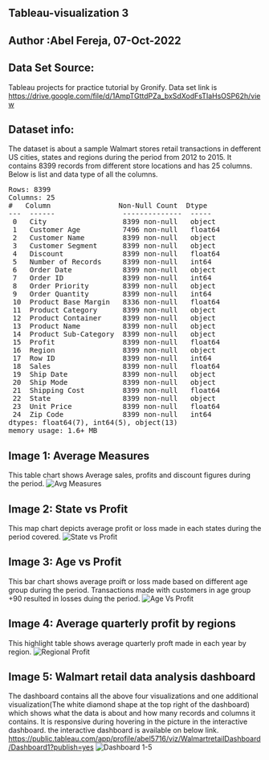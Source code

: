 ## Tableau-visualization 3
## Author :Abel Fereja, 07-Oct-2022
## Data Set Source: 
Tableau projects for practice tutorial by Gronify. Data set link is https://drive.google.com/file/d/1AmpTGttdPZa_bxSdXodFsTIaHsOSP62h/view
## Dataset info:
The dataset is about a sample Walmart stores retail transactions in defferent US cities, states and regions during the period from 2012 to 2015. It contains 8399 records from different store locations and has 25 columns. Below is list and data type of all the columns.
<pre>
Rows: 8399 
Columns: 25 
#   Column                Non-Null Count  Dtype  
---  ------                --------------  -----  
 0   City                  8399 non-null   object 
 1   Customer Age          7496 non-null   float64
 2   Customer Name         8399 non-null   object 
 3   Customer Segment      8399 non-null   object 
 4   Discount              8399 non-null   float64
 5   Number of Records     8399 non-null   int64  
 6   Order Date            8399 non-null   object 
 7   Order ID              8399 non-null   int64  
 8   Order Priority        8399 non-null   object 
 9   Order Quantity        8399 non-null   int64  
 10  Product Base Margin   8336 non-null   float64
 11  Product Category      8399 non-null   object 
 12  Product Container     8399 non-null   object 
 13  Product Name          8399 non-null   object 
 14  Product Sub-Category  8399 non-null   object 
 15  Profit                8399 non-null   float64
 16  Region                8399 non-null   object 
 17  Row ID                8399 non-null   int64  
 18  Sales                 8399 non-null   float64
 19  Ship Date             8399 non-null   object 
 20  Ship Mode             8399 non-null   object 
 21  Shipping Cost         8399 non-null   float64
 22  State                 8399 non-null   object 
 23  Unit Price            8399 non-null   float64
 24  Zip Code              8399 non-null   int64  
dtypes: float64(7), int64(5), object(13)
memory usage: 1.6+ MB
</pre>

## Image 1: Average Measures
This table chart shows Average sales, profits and discount figures during the period.
![Avg Measures](https://user-images.githubusercontent.com/114592689/194573035-1f6fd870-18b6-4018-9441-7064f12f3c03.png)
## Image 2: State vs Profit
This map chart depicts average profit or loss made in each states during the period covered.
![State vs Profit](https://user-images.githubusercontent.com/114592689/194966729-9ff37c5b-97df-4c66-ab36-d8b184a761bf.png)
## Image 3: Age vs Profit
This bar chart shows average proift or loss made based on different age group during the period. Transactions made with customers in age group +90 resulted in losses duing the period.
![Age Vs Profit](https://user-images.githubusercontent.com/114592689/194967032-2fe342c3-6f7a-4a61-a563-6a239e7009b6.png)
## Image 4: Average quarterly profit by regions
This highlight table shows average quarterly proft made in each year by region.
![Regional Profit](https://user-images.githubusercontent.com/114592689/194967292-05263b28-70d8-44f8-9956-c43b6d6b8e96.png)
## Image 5: Walmart retail data analysis dashboard
The dashboard contains all the above four visualizations and one additional visualization(The white diamond shape at the top right of the dashboard) which shows what the data is about and how many records and columns it contains. It is responsive during hovering in the picture in the interactive dashboard. the interactive dashboard is available on below link.
https://public.tableau.com/app/profile/abel5716/viz/WalmartretailDashboard/Dashboard1?publish=yes
![Dashboard 1-5](https://user-images.githubusercontent.com/114592689/194967826-32099939-2768-4a63-bf10-6676230ef921.png)






